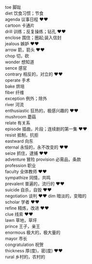 toe 脚趾  
diet 饮食习惯；节食  
agenda 议事日程 &hearts;&hearts;  
cartoon 卡通片  
drill 训练；反复操练；钻孔 &hearts;&hearts;  
enclose 围住；圈起;装入信封  
jealous 嫉妒 &hearts;&hearts;  
arrow 箭，箭头 &hearts;&hearts;  
chop 切，砍  
wonder 想知道  
sence 感官  
contrary 相反的，对立的 &hearts;&hearts;  
operate 手术  
bake 烘培  
fiber 纤维  
exception 例外；除外  
river 河流  
enthusiastic 狂热的，极感兴趣的 &hearts;&hearts;  
mushroom 蘑菇  
relate 有关系  
episode 插曲，片段；连续剧的第一集 &hearts;&hearts;  
resist 抵制，抗拒  
eastward 向东  
eternal 永恒的，永不改变的 &hearts;&hearts;  
seize 抓住，逮捕 &hearts;&hearts;  
adventure 冒险 
provision 必需品，条款  
profession 职业   
faculty 全体教师 &hearts;&hearts;  
sympathize 同情，共鸣  
prevalent 普遍的，流行的 &hearts;&hearts;  
suicide 自杀，自毁 &hearts;&hearts;  
negotiation 谈判 &hearts;&hearts; 
dim 暗淡的，变暗的  
scholar 学者 &hearts;&hearts;  
refine 精炼，改进 &hearts;&hearts;  
clue 线索 &hearts;&hearts;  
lawn 草地，草坪  
prince 王子，亲王  
enormous 极大的，极大量的  
mayor 市长  
congratulation 祝贺  
thickness 厚(度)，密(度) &hearts;&hearts;  
rural 乡村的，农村的  